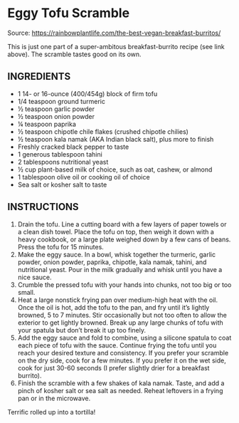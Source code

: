 # Eggy Tofu Scramble

Source: https://rainbowplantlife.com/the-best-vegan-breakfast-burritos/

This is just one part of a super-ambitous breakfast-burrito recipe (see link above). The scramble tastes good on its own. 

## INGREDIENTS
* 1 14- or 16-ounce (400/454g) block of firm tofu
* 1/4 teaspoon ground turmeric
* ½ teaspoon garlic powder
* ½ teaspoon onion powder
* ¼ teaspoon paprika
* ½ teaspoon chipotle chile flakes (crushed chipotle chilies)
* ½ teaspoon kala namak (AKA Indian black salt), plus more to finish
* Freshly cracked black pepper to taste
* 1 generous tablespoon tahini
* 2 tablespoons nutritional yeast
* ½ cup plant-based milk of choice, such as oat, cashew, or almond
* 1 tablespoon olive oil or cooking oil of choice
* Sea salt or kosher salt to taste

## INSTRUCTIONS
1. Drain the tofu. Line a cutting board with a few layers of paper towels or a clean dish towel. Place the tofu on top, then weigh it down with a heavy cookbook, or a large plate weighed down by a few cans of beans. Press the tofu for 15 minutes.
2. Make the eggy sauce. In a bowl, whisk together the turmeric, garlic powder, onion powder, paprika, chipotle, kala namak, tahini, and nutritional yeast. Pour in the milk gradually and whisk until you have a nice sauce.
3. Crumble the pressed tofu with your hands into chunks, not too big or too small.
4. Heat a large nonstick frying pan over medium-high heat with the oil. Once the oil is hot, add the tofu to the pan, and fry until it’s lightly browned, 5 to 7 minutes. Stir occasionally but not too often to allow the exterior to get lightly browned. Break up any large chunks of tofu with your spatula but don’t break it up too finely.
5. Add the eggy sauce and fold to combine, using a silicone spatula to coat each piece of tofu with the sauce. Continue frying the tofu until you reach your desired texture and consistency. If you prefer your scramble on the dry side, cook for a few minutes. If you prefer it on the wet side, cook for just 30-60 seconds (I prefer slightly drier for a breakfast burrito).
6. Finish the scramble with a few shakes of kala namak. Taste, and add a pinch of kosher salt or sea salt as needed. Reheat leftovers in a frying pan or in the microwave.

Terrific rolled up into a tortilla! 
